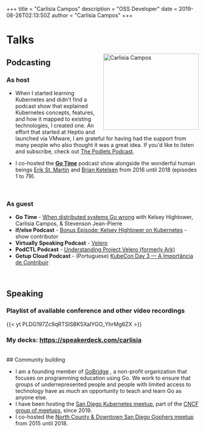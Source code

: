 +++
title = "Carlisia Campos"
description = "OSS Developer"
date = 2019-08-26T02:13:50Z
author = "Carlisia Campos"
+++
# Talks
<img src="/images/headshot-square.png" alt="Carlisia Campos" title="Carlisia Campos" width="250" height="200" align="right"/>

## Podcasting

### As host

* When I started learning Kubernetes and didn't find a podcast show that explained Kubernetes concepts, features, and how it mapped to existing technologies, I created one. An effort that started at Heptio and launched via VMware, I am grateful for having had the support from many people who also thought it was a great idea. If you'd like to listen and subscribe, check out [The Podlets Podcast](https://thepodlets.io/).

* I co-hosted the **[Go Time](https://changelog.com/gotime)** podcast show alongside the wonderful human beings [Erik St. Martin](https://twitter.com/erikstmartin) and [Brian Ketelsen](https://twitter.com/bketelsen) from 2016 until 2018 (episodes 1 to 79).
</br>

### As guest

* <b>Go Time</b> - [When distributed systems Go wrong](https://changelog.com/gotime/156) with Kelsey Hightower, Carlisia Campos, & Stevenson Jean-Pierre
* <b>if/else Podcast</b> - [Bonus Episode: Kelsey Hightower on Kubernetes](https://ifelsepodcast.com/episodes/bonus-episode-kelsey-hightower-on-kubernetes-IxJUAcvi) - show contributor
* <b>Virtually Speaking Podcast</b> - [Velero](https://blogs.vmware.com/virtualblocks/2019/08/02/vspeaking-podcast-velero/)
* <b>PodCTL Podcast</b> - [Understanding Project Velero (formerly Ark)](http://podcast.podctl.com/110399/986641-understanding-project-velero-formerly-ark/)
* <b>Getup Cloud Podcast</b> - (Portuguese) [KubeCon Day 3 — A Importância de Contribuir](https://blog.getupcloud.com/kubicast-21-ba50753c7b80)

</br>

## Speaking

### Playlist of available conference and other video recordings

{{< yt PLDG197Zc9qRTSISBK5XaIYGO_YhrMg6ZX >}}

### My decks: https://speakerdeck.com/carlisia
</br>
## Community building

* I am a founding member of <a href="http://golangbridge.org" target="_blank" title="gobridge">GoBridge</a> , a non-profit organization that focuses on programming education using Go. We work to ensure that groups of underrepresented people and people with limited access to technology have as much an opportunity to teach and learn Go as anyone else.</br>
* I have been hosting the <a href="http://www.meetup.com/San-Diego-Kubernetes-Meetup/" target="_blank" title="San Diego Kubernetes Meetup">San Diego Kubernetes meetup</a>, part of the <a href="https://www.meetup.com/pro/cncf/" target="_blank" title="CNCF Meetup">CNCF group of meetups</a>, since 2019.</br>
* I co-hosted the <a href="http://www.meetup.com/sdgophers/" target="_blank" title="sdgophers">North County & Downtown San Diego Gophers meetup</a> from 2015 until 2018. </br>
